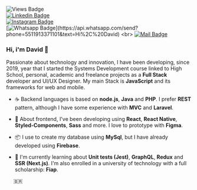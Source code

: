 
![Views Badge](https://komarev.com/ghpvc/?username=Almeida154&color=000000&label=views+count)
<br>
[![Linkedin Badge](https://img.shields.io/badge/Almeida154-000?style=flat&labelColor=000&logo=linkedin&logoColor=white&link=https://www.linkedin.com/in/Almeida154/)](https://www.linkedin.com/in/Almeida154/)
<br>
[![Instagram Badge](https://img.shields.io/badge/ysd.davoid-000?style=flat&labelColor=000&logo=instagram&logoColor=white&link=https://instagram.com/ysd.davoid)](https://instagram.com/ysd.davoid)
<br>
[![Whatsapp Badge](https://img.shields.io/badge/+55_11_913371101-000?style=flat&labelColor=000&logo=whatsapp&logoColor=white&link=https://api.whatsapp.com/send?phone=5511913371101&text=Hi%2C%20David!)](https://api.whatsapp.com/send?phone=5511913371101&text=Hi%2C%20David)
<br>
[![Mail Badge](https://img.shields.io/badge/davidalmeida154of@gmail.com-000?style=flat&labelColor=000&logo=mail.ru&logoColor=white&link=mailto:davidalmeida154of@gmail.com)](mailto:davidalmeida154of@gmail.com)


### Hi, i'm David 👋

Passionate about technology and innovation, I have been developing, since 2019, year that I started the Systems Development course linked to High School, personal, academic and freelance projects as a **Full Stack** developer and UI/UX Designer. My main Stack is **JavaScript** and its frameworks for web and mobile.

- ☕ Backend languages is based on **node.js**, **Java** and **PHP**. I prefer **REST** pattern, although I have some experience with **MVC** and **Laravel**.

- 💄 About frontend, I've been developing using **React**, **React Native**, **Styled-Components**, **Sass** and more. I love to prototype with **Figma**.

- 📦 I use to create my database using **MySql**, but I have already developed using **Firebase**.

- 🌱 I'm currently learning about **Unit tests (Jest)**, **GraphQL**, **Redux** and **SSR (Next.js)**. I'm also enrolled in a university of technology with a full scholarship: **Fiap**.

&nbsp;&nbsp;&nbsp;&nbsp;&nbsp;🇧🇷
